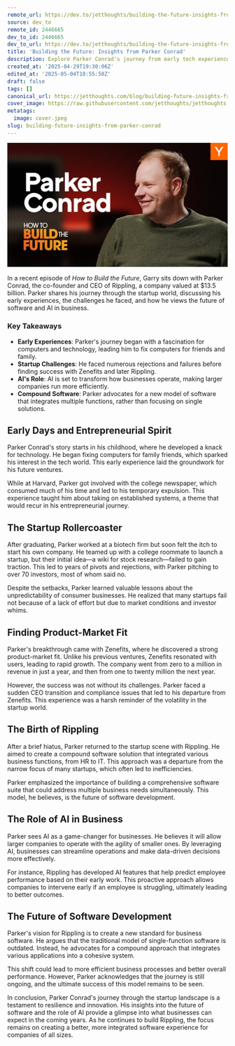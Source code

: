 ```yaml
---
remote_url: https://dev.to/jetthoughts/building-the-future-insights-from-parker-conrad-52cg
source: dev_to
remote_id: 2446665
dev_to_id: 2446665
dev_to_url: https://dev.to/jetthoughts/building-the-future-insights-from-parker-conrad-52cg
title: 'Building the Future: Insights from Parker Conrad'
description: Explore Parker Conrad's journey from early tech experiences to building Rippling, a $13.5 billion company. Discover insights on startup challenges, the role of AI, and the future of compound software.
created_at: '2025-04-29T19:30:06Z'
edited_at: '2025-05-04T10:55:50Z'
draft: false
tags: []
canonical_url: https://jetthoughts.com/blog/building-future-insights-from-parker-conrad/
cover_image: https://raw.githubusercontent.com/jetthoughts/jetthoughts.github.io/master/content/blog/building-future-insights-from-parker-conrad/cover.jpeg
metatags:
  image: cover.jpeg
slug: building-future-insights-from-parker-conrad
---
```

[![Building the Future: Insights from Parker Conrad](file_0.jpg)](https://www.youtube.com/watch?v=FwD0wqwUjAI)

In a recent episode of _How to Build the Future_, Garry sits down with Parker Conrad, the co-founder and CEO of Rippling, a company valued at $13.5 billion. Parker shares his journey through the startup world, discussing his early experiences, the challenges he faced, and how he views the future of software and AI in business.

### Key Takeaways

*   **Early Experiences**: Parker's journey began with a fascination for computers and technology, leading him to fix computers for friends and family.
*   **Startup Challenges**: He faced numerous rejections and failures before finding success with Zenefits and later Rippling.
*   **AI's Role**: AI is set to transform how businesses operate, making larger companies run more efficiently.
*   **Compound Software**: Parker advocates for a new model of software that integrates multiple functions, rather than focusing on single solutions.

## Early Days and Entrepreneurial Spirit

Parker Conrad's story starts in his childhood, where he developed a knack for technology. He began fixing computers for family friends, which sparked his interest in the tech world. This early experience laid the groundwork for his future ventures.

While at Harvard, Parker got involved with the college newspaper, which consumed much of his time and led to his temporary expulsion. This experience taught him about taking on established systems, a theme that would recur in his entrepreneurial journey.

## The Startup Rollercoaster

After graduating, Parker worked at a biotech firm but soon felt the itch to start his own company. He teamed up with a college roommate to launch a startup, but their initial idea—a wiki for stock research—failed to gain traction. This led to years of pivots and rejections, with Parker pitching to over 70 investors, most of whom said no.

Despite the setbacks, Parker learned valuable lessons about the unpredictability of consumer businesses. He realized that many startups fail not because of a lack of effort but due to market conditions and investor whims.

## Finding Product-Market Fit

Parker's breakthrough came with Zenefits, where he discovered a strong product-market fit. Unlike his previous ventures, Zenefits resonated with users, leading to rapid growth. The company went from zero to a million in revenue in just a year, and then from one to twenty million the next year.

However, the success was not without its challenges. Parker faced a sudden CEO transition and compliance issues that led to his departure from Zenefits. This experience was a harsh reminder of the volatility in the startup world.

## The Birth of Rippling

After a brief hiatus, Parker returned to the startup scene with Rippling. He aimed to create a compound software solution that integrated various business functions, from HR to IT. This approach was a departure from the narrow focus of many startups, which often led to inefficiencies.

Parker emphasized the importance of building a comprehensive software suite that could address multiple business needs simultaneously. This model, he believes, is the future of software development.

## The Role of AI in Business

Parker sees AI as a game-changer for businesses. He believes it will allow larger companies to operate with the agility of smaller ones. By leveraging AI, businesses can streamline operations and make data-driven decisions more effectively.

For instance, Rippling has developed AI features that help predict employee performance based on their early work. This proactive approach allows companies to intervene early if an employee is struggling, ultimately leading to better outcomes.

## The Future of Software Development

Parker's vision for Rippling is to create a new standard for business software. He argues that the traditional model of single-function software is outdated. Instead, he advocates for a compound approach that integrates various applications into a cohesive system.

This shift could lead to more efficient business processes and better overall performance. However, Parker acknowledges that the journey is still ongoing, and the ultimate success of this model remains to be seen.

In conclusion, Parker Conrad's journey through the startup landscape is a testament to resilience and innovation. His insights into the future of software and the role of AI provide a glimpse into what businesses can expect in the coming years. As he continues to build Rippling, the focus remains on creating a better, more integrated software experience for companies of all sizes.
